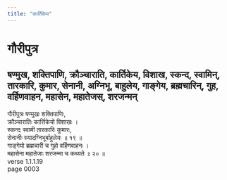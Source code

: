 ```yaml
---
title: "कार्तिकेय"
---
```


# गौरीपुत्र
## षण्मुख, शक्तिपाणि, क्रौञ्चाराति, कार्तिकेय, विशाख, स्कन्द, स्वामिन्, तारकारि, कुमार, सेनानी, अग्निभू, बाहुलेय, गाङ्गेय, ब्रह्मचारिन्, गुह, वर्हिणवाहन, महासेन, महातेजस्, शरजन्मन्
गौरीपुत्रः षण्मुखः शक्तिपाणिः,<br />क्रौञ्चारातिः कार्त्तिकेयो विशाखः ।<br />स्कन्दः स्वामी तारकारिः कुमारः,<br />सेनानीः स्यादग्निभूर्बाहुलेयः ॥ १९ ॥<br />गाङ्गेयो ब्रह्मचारी च गुहो वर्हिणवाहनः ।<br />महासेना महातेजाः शरजन्मा च कथ्यते ॥ २० ॥<br />verse 1.1.1.19<br />page 0003

